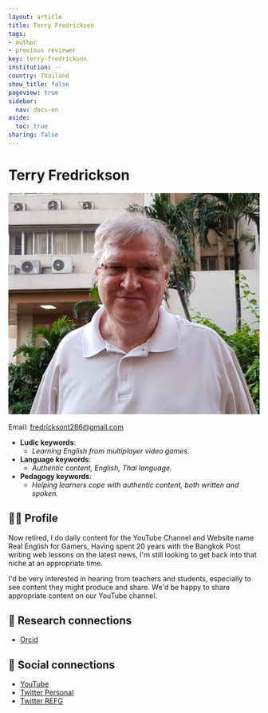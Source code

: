 ```yaml
---
layout: article
title: Terry Fredrickson
tags:
- author
- previous reviewer
key: terry-fredrickson
institution: --
country: Thailand
show_title: false
pageview: true
sidebar:
  nav: docs-en
aside:
  toc: true
sharing: false
---
```


# Terry Fredrickson

<div class="card">
  <div class="card__image">
    <img class="image" src="/assets/images/terry.jpg"/>
  </div>
</div>

Email: [fredricksont286@gmail.com](mailto:fredricksont286@gmail.com)

- **Ludic keywords**: 
  - *Learning English from multiplayer video games.*
- **Language keywords**: 
  - *Authentic content, English, Thai language.*
- **Pedagogy keywords**: 
  - *Helping learners cope with authentic content, both written and spoken.*
<!--more-->

## 👨‍🏫 Profile

Now retired, I do daily content for the YouTube Channel and Website name Real English for Gamers, Having spent 20 years with the Bangkok Post writing web lessons on the latest news, I'm still looking to get back into that niche at an appropriate time.

I'd be very interested in hearing from teachers and students, especially to see content they might produce and share. We'd be happy to share appropriate content on our YouTube channel.

## 🧪 Research connections

- [Orcid](https://orcid.org/0000-0002-3153-9223)

## 💬 Social connections

- [YouTube](https://www.youtube.com/channel/UCvRkPfGnOm_lxAr7SyWBJ8g)
- [Twitter Personal](https://twitter.com/terryfrd)
- [Twitter REFG](https://twitter.com/REFGamers)
